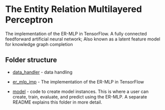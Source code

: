 # The Entity Relation Multilayered Perceptron

The implementation of the ER-MLP in TensorFlow. A fully connected feedforward artificial neural network; Also known as a latent feature model for knowledge graph completion

## Folder structure

* [data_handler](https://github.com/IBPA/Hypothesis-Generation/tree/master/er_mlp/data_handler) - data handling

* [er_mlp_imp](https://github.com/IBPA/Hypothesis-Generation/tree/master/er_mlp/er_mlp_imp) - The implementation of the ER-MLP in TensorFlow

* [model](https://github.com/IBPA/Hypothesis-Generation/tree/master/er_mlp/model) - code to create model instances. This is where a user can create, train, evaluate, and predict using the ER-MLP. A separate README explains this folder in more detail.
